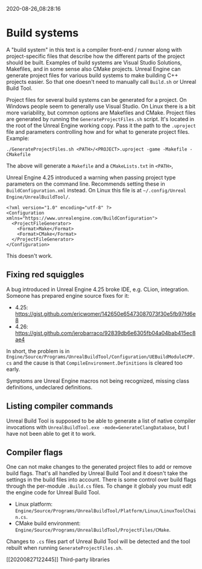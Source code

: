 2020-08-26_08:28:16

# Build systems

A "build system" in this text is a compiler front-end / runner along with project-specific files that describe how the different parts of the project should be built.
Examples of build systems are Visual Studio Solutions, Makefiles, and in some sense also CMake projects.
Unreal Engine can generate project files for various build systems to make building C++ projects easier.
So that one doesn't need to manually call `Build.sh` or Unreal Build Tool.

Project files for several build systems can be generated for a project.
On Windows people seem to generally use Visual Studio.
On Linux there is a bit more variability, but common options are Makefiles and CMake.
Project files are generated by running the `GenerateProjectFiles.sh` script.
It's located in the root of the Unreal Engine working copy.
Pass it the path to the `.uproject` file and parameters controlling how and for what to generate project files.
Example:
```
./GenerateProjectFiles.sh <PATH>/<PROJECT>.uproject -game -Makefile -CMakefile
```
The above will generate a `Makefile` and a `CMakeLists.txt` in `<PATH>`,

Unreal Engine 4.25 introduced a warning when passing project type parameters on the command line.
Recommends setting these in `BuildConfiguration.xml` instead.
On Linux this file is at `~/.config/Unreal Engine/UnrealBuildTool/`.
```
<?xml version="1.0" encoding="utf-8" ?>
<Configuration xmlns="https://www.unrealengine.com/BuildConfiguration">
  <ProjectFileGenerator>
    <Format>Make</Format>
    <Format>CMake</Format>
  </ProjectFileGenerator>
</Configuration>
```
This doesn't work.

## Fixing red squiggles

A bug introduced in Unreal Engine 4.25 broke IDE, e.g. CLion, integration. Someone has prepared engine source fixes for it:
- 4.25: https://gist.github.com/ericwomer/142650e65473087073f30e5fb97fd6e8 
- 4.26: https://gist.github.com/jerobarraco/92839db6e6305fb04a04bab415ec8ae4  

In short, the problem is in `Engine/Source/Programs/UnrealBuildTool/Configuration/UEBuildModuleCPP.cs` and the cause is that `CompileEnvironment.Definitions` is cleared too early.

Symptoms are Unreal Engine macros not being recognized, missing class definitions, undeclared definitions.

## Listing compiler commands

Unreal Build Tool is supposed to be able to generate a list of native compiler invocations with `UnrealBuildTool.exe -mode=GenerateClangDatabase`, but I have not been able to get it to work.


## Compiler flags

One can not make changes to the generated project files to add or remove build flags.
That's all handled by Unreal Build Tool and it doesn't take the settings in the build files into account.
There is some control over build flags through the per-module `.Build.cs` files.
To change it globaly you must edit the engine code for Unreal Build Tool.
- Linux platform: `Engine/Source/Programs/UnrealBuildTool/Platform/Linux/LinuxToolChain.cs`.
- CMake build environment: `Engine/Source/Programs/UnrealBuildTool/ProjectFiles/CMake`.

Changes to `.cs` files part of Unreal Build Tool will be detected and the tool rebuilt when running `GenerateProjectFiles.sh`.


[[20200827122445]] Third-party libraries